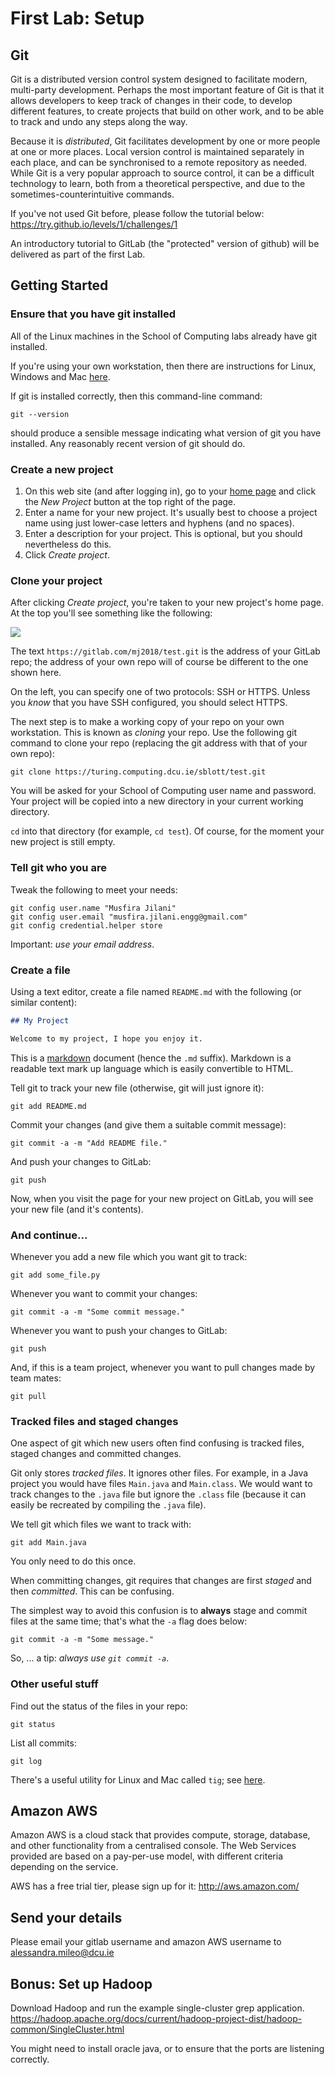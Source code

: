 # First Lab: Setup

## Git
Git is a distributed version control system designed to facilitate modern, multi-party development.
Perhaps the most important feature of Git is that it allows developers to keep track of changes in 
their code, to develop different features, to create projects that build on other work, and to be
able to track and undo any steps along the way. 

Because it is *distributed*, Git facilitates development by one or more people at one or more places.
Local version control is maintained separately in each place, and can be synchronised to a remote
repository as needed. While Git is a very popular approach to source control, it can be a difficult
technology to learn, both from a theoretical perspective, and due to the sometimes-counterintuitive
commands.

If you've not used Git before, please follow the tutorial below: 
<https://try.github.io/levels/1/challenges/1>

An introductory tutorial to GitLab (the "protected" version of github) will be delivered as part of the first Lab.







## Getting Started

### Ensure that you have git installed

All of the Linux machines in the School of Computing labs already have git installed.

If you're using your own workstation, then there are instructions for Linux, Windows and Mac [here](https://git-scm.com/book/en/v2/Getting-Started-Installing-Git).

If git is installed correctly, then this command-line command:

```Shell
git --version
```

should produce a sensible message indicating what version of git you have installed.  Any reasonably recent version of git should do.

### Create a new project

1. On this web site (and after logging in), go to your [home page](https://gitlab.com/) and click the *New Project* button at the top right of the page.
2. Enter a name for your new project.  It's usually best to choose a project name using just lower-case letters and hyphens (and no spaces).
3. Enter a description for your project.  This is optional, but you should nevertheless do this.
4. Click *Create project*.

### Clone your project

After clicking *Create project*, you're taken to your new project's home page.  At the top you'll see something like the following:

<p>
<img  align="middle" src="/uploads/aaf380801058c8269c7fe4a7dd3a248e/snapshot.png"/>
</p>

The text `https://gitlab.com/mj2018/test.git` is the address of your GitLab repo; the address of your own repo will of course be different to the one shown here.

On the left, you can specify one of two protocols: SSH or HTTPS.  Unless you *know* that you have SSH configured, you should select HTTPS.

The next step is to make a working copy of your repo on your own workstation.  This is known as *cloning* your repo.
Use the following git command to clone your repo (replacing the git address with that of your own repo):

```Shell
git clone https://turing.computing.dcu.ie/sblott/test.git
```

You will be asked for your School of Computing user name and password.
Your project will be copied into a new directory in your current working directory.

`cd` into that directory (for example, `cd test`).  Of course, for the moment your new project is still empty.

### Tell git who you are

Tweak the following to meet your needs:

```Shell
git config user.name "Musfira Jilani"
git config user.email "musfira.jilani.engg@gmail.com"
git config credential.helper store
```

Important: *use your  email address*.

### Create a file

Using a text editor, create a file named `README.md` with the following (or similar content):

```Markdown
## My Project

Welcome to my project, I hope you enjoy it.
```

This is a [markdown](https://daringfireball.net/projects/markdown/) document
(hence the `.md` suffix).  Markdown is a readable text mark up language which
is easily convertible to HTML.

Tell git to track your new file (otherwise, git will just ignore it):

```Shell
git add README.md
```

Commit your changes (and give them a suitable commit message):
```Shell
git commit -a -m "Add README file."
```

And push your changes to GitLab:

```Shell
git push
```

Now, when you visit the page for your new project on GitLab, you will see your new file (and it's contents).

### And continue...

Whenever you add a new file which you want git to track:
```Shell
git add some_file.py
```

Whenever you want to commit your changes:
```Shell
git commit -a -m "Some commit message."
```

Whenever you want to push your changes to GitLab:
```Shell
git push
```

And, if this is a team project, whenever you want to pull changes made by team mates:
```Shell
git pull
```

### Tracked files and staged changes

One aspect of git which new users often find confusing is tracked files, staged changes and committed changes.

Git only stores *tracked files*.  It ignores other files.
For example, in a Java project you would have files `Main.java` and
`Main.class`.  We would want to track changes to the `.java` file but ignore the
`.class` file (because it can easily be recreated by compiling the `.java` file).

We tell git which files we want to track with:
```Shell
git add Main.java
```

You only need to do this once.

When committing changes, git requires that changes are first *staged* and then *committed*.  This can be confusing.

The simplest way to avoid this confusion is to **always** stage and commit files at the same time; that's what the `-a` flag does below:
```Shell
git commit -a -m "Some message."
```

So, ... a tip: *always use `git commit -a`*.

### Other useful stuff

Find out the status of the files in your repo:
```Shell
git status
```



List all commits:
```Shell
git log
```

There's a useful utility for Linux and Mac called `tig`; see [here](https://github.com/jonas/tig).




































## Amazon AWS

Amazon AWS is a cloud stack that provides compute, storage, database, and other functionality from a centralised console.
The Web Services provided are based on a pay-per-use model, with different criteria depending on the service. 

AWS has a free trial tier, please sign up for it:
<http://aws.amazon.com/>

## Send your details

Please email your gitlab username and amazon AWS username to [alessandra.mileo@dcu.ie](mailto:alessandra.mileo@dcu.ie)

## Bonus: Set up Hadoop

Download Hadoop and run the example single-cluster grep application.
<https://hadoop.apache.org/docs/current/hadoop-project-dist/hadoop-common/SingleCluster.html>

You might need to install oracle java, or to ensure that the ports are listening correctly.
